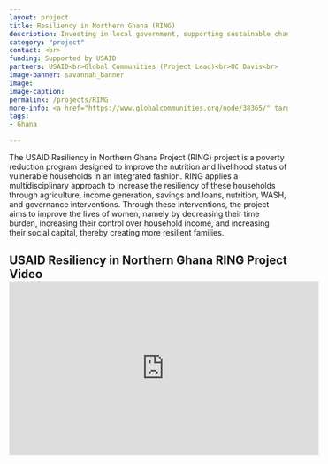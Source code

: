 ```yaml
---
layout: project
title: Resiliency in Northern Ghana (RING)
description: Investing in local government, supporting sustainable change
category: "project"
contact: <br>
funding: Supported by USAID
partners: USAID<br>Global Communities (Project Lead)<br>UC Davis<br>
image-banner: savannah_banner
image: 
image-caption: 
permalink: /projects/RING
more-info: <a href="https://www.globalcommunities.org/node/38365/" target="_blank">RING - Global Communities</a>
tags:
- Ghana

---
```

The USAID Resiliency in Northern Ghana Project (RING) project is a poverty reduction program
designed to improve the nutrition and livelihood status of vulnerable households in an integrated
fashion. RING applies a multidisciplinary approach to increase the resiliency of these
households through agriculture, income generation, savings and loans, nutrition, WASH, and
governance interventions. Through these interventions, the project aims to improve the lives of
women, namely by decreasing their time burden, increasing their control over household
income, and increasing their social capital, thereby creating more resilient families. 


<h2> USAID Resiliency in Northern Ghana RING Project Video
	<iframe width="560" height="315" src="https://www.youtube.com/embed/lvtcqurt4cA?rel=0" frameborder="0" gesture="media" allow="encrypted-media" allowfullscreen></iframe>
